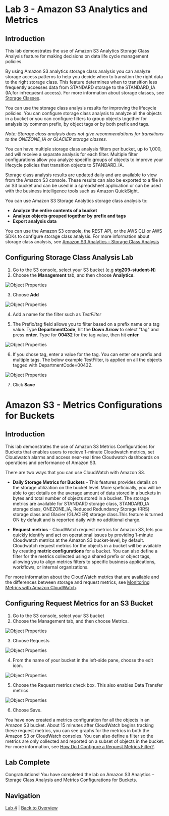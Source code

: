 # Lab 3 - Amazon S3 Analytics and Metrics 

## Introduction
This lab demonstrates the use of Amazon S3 Analytics Storage Class Analysis feature for making decisions on data life cycle management policies.

By using Amazon S3 analytics storage class analysis you can analyze storage access patterns to help you decide when to transition the right data to the right storage class. This feature determines when to transition less frequently accesses data from STANDARD storage to the STANDARD_IA (IA,for infrequesnt access). For more information about storage classes, see [Storage Classes](https://docs.aws.amazon.com/AmazonS3/latest/dev/storage-class-intro.html).

You can use the storage class analysis results for improving the lifecycle policies. You can configure storage class analysis to analyze all the objects in a bucket or you can configure filters to group objects together for analysis by common prefix, by object tags or by both prefix and tags. 

_Note: Storage class analysis does not give recommendations for transitions to the ONEZONE\_IA or GLACIER storage classes._

You can have multiple storage class analysis filters per bucket, up to 1,000, and will receive a separate analysis for each filter. Multiple filter configurations allow you analyze specific groups of objects to improve your lifecycle policies that transition objects to STANDARD_IA.

Storage class analysis results are updated daily and are available to view from the Amazon S3 console. These results can also be exported to a file in an S3 bucket and can be used in a spreadsheet application or can be used with the business intelligence tools such as Amazon QuickSight.

You can use Amazon S3 Storage Analytics storage class analysis to:
* **Analyze the entire contents of a bucket**
* **Analyze objects grouped together by prefix and tags**
* **Export analysis data**

You can use the Amazon S3 console, the REST API, or the AWS CLI or AWS SDKs to configure storage class analysis. For more information about storage class analysis, see [Amazon S3 Analytics – Storage Class Analysis](https://docs.aws.amazon.com/AmazonS3/latest/dev/analytics-storage-class.html)

## Configuring Storage Class Analysis Lab

1. Go to the S3 console, select your S3 bucket (e.g **stg209-student-N**)
2. Choose the **Management** tab, and then choose **Analytics**.

![Object Properties](../images/SA-choose-management-tab.png)

3. Choose **Add**

![Object Properties](../images/SA-storage-class-analysis-add-filter.png)

4. Add a name for the filter such as _TestFilter_

5. The Prefix/tag field allows you to filter based on a prefix name or a tag value.  Type **DepartmentCode**, hit the **Down Arrow** to select "tag" and press **enter**. Type for **00432** for the tag value, then hit **enter**

![Object Properties](../images/SA-storage-class-analysis-prefix.png)

6. If you chose tag, enter a value for the tag. You can enter one prefix and multiple tags. The below example TestFilter, is applied on all the objects tagged with DepartmentCode=00432.

![Object Properties](../images/SA-storage-class-analysis-tag.png)

7. Click **Save**

<!--7. On the same pane, choose Export data to export analysis reports to a comma-separated values (.csv) flat file. Specify the destination bucket as **s3reinvent2018demosourcebucketaccount1** and provide the prefix **storageanalysis/your-bucket-name>**. Here is an example showing the details for student-1 - 
  
![Object Properties](../images/SA-storage-class-analysis-export-1.png)   

Note: The destination bucket must be in the same AWS Region as the bucket for which you are setting up the analysis. The destination bucket can be in a different AWS account.

8. Choose *Save* -->

# Amazon S3 - Metrics Configurations for Buckets

## Introduction
This lab demonstrates the use of Amazon S3 Metrics Configurations for Buckets that enables users to recieve 1-minute Cloudwatch metrics, set Cloudwatch alarms and access near-real time Cloudwatch dashboards on operations and performance of Amazon S3.

There are two ways that you can use CloudWatch with Amazon S3. 

* **Daily Storage Metrics for Buckets** - This features provides details on the storage utilization on the bucket level. More speficically, you will be able to get details on the average amount of data stored in a buckets in bytes and total number of objects stored in a bucket. The storage metrics are available for STANDARD storage class, STANDARD_IA storage class, ONEZONE_IA, Reduced Redundancy Storage (RRS) storage class and Glacier (GLACIER) storage class.This feature is turned ON by default and is reported daily with no additional charge.

* **Request metrics** - CloudWatch request metrics for Amazon S3, lets you quickly identify and act on operational issues by providing 1-minute Cloudwatch metrics at the Amazon S3 bucket-level, by default. Cloudwatch request metrics for the objects in a bucket will be available by creating **metric configurations** for a bucket. You can also define a filter for the metrics collected using a shared prefix or object tags, allowing you to align metrics filters to specific business applications, workflows, or internal organizations.
 
For more information about the CloudWatch metrics that are available and the differences between storage and request metrics, see [Monitoring Metrics with Amazon CloudWatch](https://docs.aws.amazon.com/AmazonS3/latest/dev/cloudwatch-monitoring.html).

## Configuring Request Metrics for an S3 Bucket

1. Go to the S3 console, select your S3 bucket
2. Choose the Management tab, and then choose Metrics.

![Object Properties](../images/RM-choose-management-tab-metrics.png)

3. Choose Requests

![Object Properties](../images/RM-choose-requests.png)

4. From the name of your bucket in the left-side pane, choose the edit icon.

![Object Properties](../images/RM-choose-metrics-edit.png)

5. Choose the Request metrics check box. This also enables Data Transfer metrics.

![Object Properties](../images/RM-choose-metrics-checkbox.png)

6. Choose Save.

You have now created a metrics configuration for all the objects in an Amazon S3 bucket. About 15 minutes after CloudWatch begins tracking these request metrics, you can see graphs for the metrics in both the Amazon S3 or CloudWatch consoles. You can also define a filter so the metrics are only collected and reported on a subset of objects in the bucket. For more information, see [How Do I Configure a Request Metrics Filter?](https://docs.aws.amazon.com/AmazonS3/latest/user-guide/configure-metrics.html).

## Lab Complete

Congratulations! You have completed the lab on Amazon S3 Analytics – Storage Class Analysis and Metrics Configurations for Buckets.







<!--## Lab Complete
Congratulations!  You have completed Lab 3-->

## Navigation
[Lab 4](../lab4/README.md) | 
[Back to Overview](../README.md)

